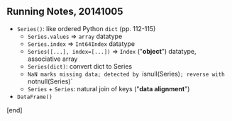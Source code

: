 ## Running Notes, 20141005

 * `Series()`: like ordered Python `dict` (pp. 112-115)
    * `Series.values` => `array` datatype
    * `Series.index` => `Int64Index` datatype
    * `Series([...], index=[...])` => `Index` ("**object**") datatype, associative array
    * `Series(dict)`: convert dict to Series
    * `NaN marks missing data; detected by `isnull(Series)`; reverse with `notnull(Series)`
    * `Series` + `Series`: natural join of keys ("**data alignment**")
 * `DataFrame()`
 


[end]